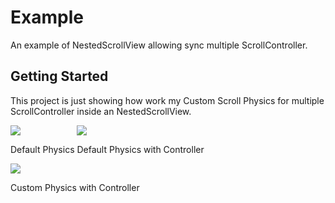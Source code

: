 # Example

An example of NestedScrollView allowing sync multiple ScrollController.

## Getting Started

This project is just showing how work my Custom Scroll Physics for multiple ScrollController inside an NestedScrollView.
<div style="display: inline-block">
    <img src="https://user-images.githubusercontent.com/74125222/232674561-c4bcb7f0-2ad3-4f1d-8479-23c2ca1a61ab.gif">
    <p>Default Physics</p>
</div>
<div style="display: inline-block">
    <img src="https://user-images.githubusercontent.com/74125222/232674652-9b8c444a-61fb-440e-bbd1-33c573360121.gif">
     <p>Default Physics with Controller</p>
</div>
<div style="display: inline-block">
    <img src="https://user-images.githubusercontent.com/74125222/232674481-6a98e9e2-87e5-4fae-bc7c-f778dc1de5fa.gif">
    <p>Custom Physics with Controller</p>
</div>


